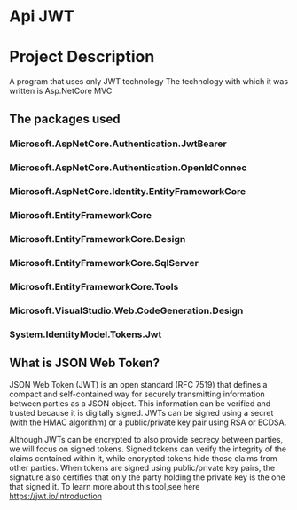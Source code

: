 
# Api JWT
# Project Description
A program that uses only JWT technology
The technology with which it was written is
 Asp.NetCore MVC
  ## The packages used
### Microsoft.AspNetCore.Authentication.JwtBearer
### Microsoft.AspNetCore.Authentication.OpenIdConnec
### Microsoft.AspNetCore.Identity.EntityFrameworkCore
### Microsoft.EntityFrameworkCore
### Microsoft.EntityFrameworkCore.Design
### Microsoft.EntityFrameworkCore.SqlServer
### Microsoft.EntityFrameworkCore.Tools
### Microsoft.VisualStudio.Web.CodeGeneration.Design
### System.IdentityModel.Tokens.Jwt
## What is JSON Web Token?
JSON Web Token (JWT) is an open standard (RFC 7519) that defines a compact and self-contained way for securely transmitting information between parties as a JSON object. This information can be verified and trusted because it is digitally signed. JWTs can be signed using a secret (with the HMAC algorithm) or a public/private key pair using RSA or ECDSA.

Although JWTs can be encrypted to also provide secrecy between parties, we will focus on signed tokens. Signed tokens can verify the integrity of the claims contained within it, while encrypted tokens hide those claims from other parties. When tokens are signed using public/private key pairs, the signature also certifies that only the party holding the private key is the one that signed it.
To learn more about this tool,see here
https://jwt.io/introduction
